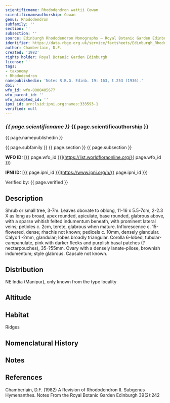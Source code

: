 ```yaml
---
scientificname: Rhododendron wattii Cowan
scientificnameauthorship: Cowan
genus: Rhododendron
subfamily: ''
section: ''
subsection: ''
source: Edinburgh Rhododendron Monographs – Royal Botanic Garden Edinburgh
identifier: https://data.rbge.org.uk/service/factsheets/Edinburgh_Rhododendron_Monographs.xhtml
author: Chamberlain, D.F.
created: '1982'
rights holder: Royal Botanic Garden Edinburgh
license: ''
tags:
- taxonomy
- Rhododendron
namepublishedin: 'Notes R.B.G. Edinb. 19: 163, t.253 (1936).'
doi: ''
wfo_id: wfo-0000405677
wfo_parent_id: ''
wfo_accepted_id: ''
ipni_id: urn:lsid:ipni.org:names:333593-1
verified: null
---
```

### _{{ page.scientificname }}_ {{ page.scientificauthorship }}
 {{ page.namepublishedin }}

{{ page.subfamily }} {{ page.section }} {{ page.subsection }}

**WFO ID:** [{{ page.wfo_id }}](https://list.worldfloraonline.org/{{ page.wfo_id }})

**IPNI ID:** [{{ page.ipni_id }}](https://www.ipni.org/n/{{ page.ipni_id }})

Verified by: {{ page.verified }}



## Description
Shrub or small tree, 3-7m. Leaves obovate to oblong, 11-16 x 5.5-7cm, 2-2.3 X as long as broad, apex rounded, apiculate, base rounded, glabrous above, with a sparse whitish felted indumentum beneath, with prominent lateral veins; petioles c. 2cm, terete, glabrous when mature. Inflorescence c. 15-flowered, dense; rhachis not known; pedicels c. 10mm, densely glandular. Calyx 1 -2mm, glandular; lobes broadly triangular. Corolla 6-lobed, tubular-campanulate, pink with darker flecks and purplish basal patches (?nectarpouches), 35-?55mm. Ovary with a densely lanate-pilose, brownish indumentum; style glabrous. Capsule not known.

## Distribution
NE India (Manipur), only known from the type locality

## Altitude


## Habitat
Ridges

## Nomenclatural History

                       
## Notes


## References

Chamberlain, D.F. (1982) A Revision of Rhododendron II. Subgenus Hymenanthes. Notes From the Royal Botanic Garden Edinburgh 39(2):242
